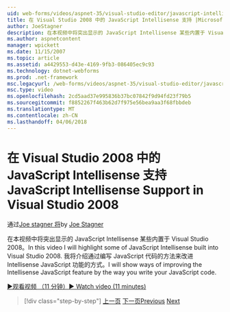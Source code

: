 ```yaml
---
uid: web-forms/videos/aspnet-35/visual-studio-editor/javascript-intellisense-support-in-visual-studio-2008
title: 在 Visual Studio 2008 中的 JavaScript Intellisense 支持 |Microsoft 文档
author: JoeStagner
description: 在本视频中将突出显示的 JavaScript Intellisense 某些内置于 Visual Studio 2008。 我将介绍改进 Intellisense JavaScript featu 的方式...
ms.author: aspnetcontent
manager: wpickett
ms.date: 11/15/2007
ms.topic: article
ms.assetid: a4429553-d43e-4169-9fb3-086405ec9c93
ms.technology: dotnet-webforms
ms.prod: .net-framework
msc.legacyurl: /web-forms/videos/aspnet-35/visual-studio-editor/javascript-intellisense-support-in-visual-studio-2008
msc.type: video
ms.openlocfilehash: 2cd5aad37e995836b37bc07842f9d94fd23f79b5
ms.sourcegitcommit: f8852267f463b62d7f975e56bea9aa3f68fbbdeb
ms.translationtype: MT
ms.contentlocale: zh-CN
ms.lasthandoff: 04/06/2018
---
```

<a name="javascript-intellisense-support-in-visual-studio-2008"></a><span data-ttu-id="c6dd9-104">在 Visual Studio 2008 中的 JavaScript Intellisense 支持</span><span class="sxs-lookup"><span data-stu-id="c6dd9-104">JavaScript Intellisense Support in Visual Studio 2008</span></span>
====================
<span data-ttu-id="c6dd9-105">通过[Joe stagner 将](https://github.com/JoeStagner)</span><span class="sxs-lookup"><span data-stu-id="c6dd9-105">by [Joe Stagner](https://github.com/JoeStagner)</span></span>

<span data-ttu-id="c6dd9-106">在本视频中将突出显示的 JavaScript Intellisense 某些内置于 Visual Studio 2008。</span><span class="sxs-lookup"><span data-stu-id="c6dd9-106">In this video I will highlight some of JavaScript Intellisense built into Visual Studio 2008.</span></span> <span data-ttu-id="c6dd9-107">我将介绍通过编写 JavaScript 代码的方法来改进 Intellisense JavaScript 功能的方式。</span><span class="sxs-lookup"><span data-stu-id="c6dd9-107">I will show ways of improving the Intellisense JavaScript feature by the way you write your JavaScript code.</span></span>

[<span data-ttu-id="c6dd9-108">&#9654;观看视频 （11 分钟）</span><span class="sxs-lookup"><span data-stu-id="c6dd9-108">&#9654; Watch video (11 minutes)</span></span>](https://channel9.msdn.com/Blogs/ASP-NET-Site-Videos/javascript-intellisense-support-in-visual-studio-2008)

> [!div class="step-by-step"]
> <span data-ttu-id="c6dd9-109">[上一页](new-designer-support-in-visual-studio-2008.md)
> [下一页](javascript-debugging-in-visual-studio-2008.md)</span><span class="sxs-lookup"><span data-stu-id="c6dd9-109">[Previous](new-designer-support-in-visual-studio-2008.md)
[Next](javascript-debugging-in-visual-studio-2008.md)</span></span>
